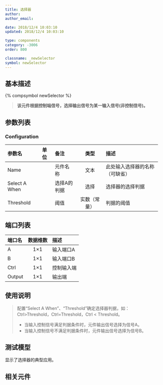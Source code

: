 ```yaml
---
title: 选择器
author: 
author_email:

date: 2018/12/4 10:03:10
updated: 2018/12/4 10:03:10

type: components
category: -3006
order: 800

classname: _newSelector
symbol: newSelector
---
```

## 基本描述
{% compsymbol newSelector %}

> **该元件根据控制端信号，选择输出信号为某一输入信号(非控制信号)。**

## 参数列表
### Configuration
| 参数名 | 单位 | 备注 | 类型 | 描述 |
| :--- | :--- | :--- | :--: | :--- |
| Name |  | 元件名称 | 文本 | 此处输入选择器的名称（可缺省） |
| Select A When |  | 选择A的判据 | 选择 | 选择器的选择判据 |
| Threshold |  | 阈值 | 实数（常量） | 判据的阈值 |


## 端口列表

| 端口名 | 数据维数 | 描述 |
| :--- | :--:  | :--- |
| A | 1×1 |输入端口A |                   
| B | 1×1 |输入端口B |                   
| Ctrl | 1×1 |控制输入端 |                   
| Output | 1×1 |输出端 |                   

## 使用说明

> 配置“Select A When”、“Threshold”确定选择器判据，如：Ctrl>Threshold，Ctrl=Threshold，Ctrl < Threshold。
> + 当输入控制信号满足判据条件时，元件输出信号选择为信号A。
> + 当输入控制信号不满足判据条件时，元件输出信号选择为信号B。

## 测试模型
[<test name>](<test link>)显示了选择器的典型应用。

## 相关元件



